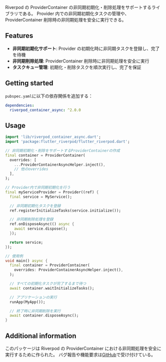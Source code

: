 Riverpod の ProviderContainer の非同期初期化・削除処理をサポートするライブラリである。
Provider 内での非同期初期化タスクの管理や、ProviderContainer 削除時の非同期処理を安全に実行できる。

## Features

- **非同期初期化サポート**: Provider の初期化時に非同期タスクを登録し、完了を待機
- **非同期削除処理**: ProviderContainer 削除時に非同期処理を安全に実行
- **タスクキュー管理**: 初期化・削除タスクを順次実行し、完了を保証

## Getting started

`pubspec.yaml`に以下の依存関係を追加する：

```yaml
dependencies:
  riverpod_container_async: ^2.0.0
```

## Usage

```dart
import 'lib/riverpod_container_async.dart';
import 'package:flutter_riverpod/flutter_riverpod.dart';

// 非同期初期化・削除をサポートするProviderContainerの作成
final container = ProviderContainer(
  overrides: [
    ...ProviderContainerAsyncHelper.inject(),
    // 他のoverrides
  ],
);

// Provider内で非同期初期化を行う
final myServiceProvider = Provider((ref) {
  final service = MyService();

  // 非同期初期化タスクを登録
  ref.registerInitializeTasks(service.initialize());

  // 非同期削除処理を登録
  ref.onDisposeAsync(() async {
    await service.dispose();
  });

  return service;
});

// 使用例
void main() async {
  final container = ProviderContainer(
    overrides: ProviderContainerAsyncHelper.inject(),
  );

  // すべての初期化タスクが完了するまで待つ
  await container.waitInitializeTasks();

  // アプリケーションの実行
  runApp(MyApp());

  // 終了時に非同期削除を実行
  await container.disposeAsync();
}
```

## Additional information

このパッケージは Riverpod の ProviderContainer における非同期処理を安全に実行するために作られた。
バグ報告や機能要求は[GitHub](https://github.com/eaglesakura/flutter_armyknife)で受け付けている。
